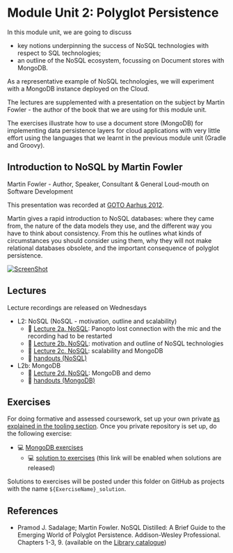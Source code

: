<link rel='stylesheet' href='web/swiss.css'/>

# Module Unit 2: Polyglot Persistence

In this module unit, we are going to discuss 
* key notions underpinning the success of NoSQL technologies with respect to SQL technologies;
* an outline of the NoSQL ecosystem, focussing on Document stores with MongoDB.

As a representative example of NoSQL technologies, we will experiment with a MongoDB instance deployed on the Cloud.

The lectures are supplemented with a presentation on the subject by Martin Fowler - the author of the book that we are using for this module unit.

The exercises illustrate how to use a document store (MongoDB) for implementing data persistence layers for cloud applications with very little effort using the languages that we learnt in the previous module unit (Gradle and Groovy). 

## Introduction to NoSQL by Martin Fowler

Martin Fowler - Author, Speaker, Consultant & General Loud-mouth on Software Development

This presentation was recorded at [GOTO Aarhus 2012](http://gotocon.com).

Martin gives a rapid introduction to NoSQL databases: where they came from, the nature of the data models they use, and the different way you have to think about consistency. From this he outlines what kinds of circumstances you should consider using them, why they will not make relational databases obsolete, and the important consequence of polyglot persistence.

[![ScreenShot](http://img.youtube.com/vi/qI_g07C_Q5I/0.jpg)](https://youtu.be/qI_g07C_Q5I)


## Lectures

Lecture recordings are released on Wednesdays

* L2: NoSQL (NoSQL - motivation, outline and scalability)
  * :movie_camera: [Lecture 2a. NoSQL](https://leicester.cloud.panopto.eu/Panopto/Pages/Viewer.aspx?id=fa918bdf-3a39-4a50-87fa-ef59a91c4059): Panopto lost connection with the mic and the recording had to be restarted
  * :movie_camera: [Lecture 2b. NoSQL](https://leicester.cloud.panopto.eu/Panopto/Pages/Viewer.aspx?id=c6b908c8-9699-476b-a05c-4a3d33be9c78): motivation and outline of NoSQL technologies
  * :movie_camera: [Lecture 2c. NoSQL](https://leicester.cloud.panopto.eu/Panopto/Pages/Viewer.aspx?id=2c3879bd-a3c2-44b7-a2d3-65e8c39efbd5): scalability and MongoDB
  * :notebook: [handouts (NoSQL)](./L2a_handouts.pdf)
* L2b: MongoDB
  * :movie_camera: [Lecture 2d. NoSQL](https://leicester.cloud.panopto.eu/Panopto/Pages/Viewer.aspx?id=dc917a33-8efb-4232-af6f-7cc2c780121f): MongoDB and demo 
  * :notebook: [handouts (MongoDB)](./L2b_handouts.pdf)

## Exercises

For doing formative and assessed coursework, set up your own private [as explained in the tooling section](https://github.com/uol-inf/CO7X17-17-18/blob/master/tooling.md#setting-up-your-github-repository). Once you private repository is set up, do the following exercise:

* :computer: [MongoDB exercises](./mongodb/readme.md)
  * :computer: [solution to exercises](./mongodb_solution) (this link will be enabled when solutions are released)
  
Solutions to exercises will be posted under this folder on GitHub as projects with the name `${ExerciseName}_solution`.
  
## References

* Pramod J. Sadalage; Martin Fowler. NoSQL Distilled: A Brief Guide to the Emerging World of Polyglot Persistence. Addison-Wesley Professional. Chapters 1-3, 9. (available on the [Library catalogue](http://proquest.safaribooksonline.com.ezproxy3.lib.le.ac.uk/book/databases/9780133036138))

